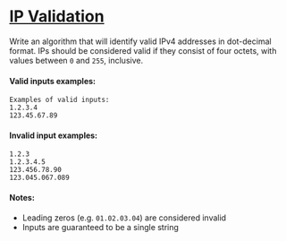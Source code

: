 # [IP Validation](https://www.codewars.com/kata/515decfd9dcfc23bb6000006)

Write an algorithm that will identify valid IPv4 addresses in dot-decimal format. IPs should be considered valid if they consist of four octets, with values between `0` and `255`, inclusive.


#### Valid inputs examples:
```
Examples of valid inputs:
1.2.3.4
123.45.67.89
```

#### Invalid input examples:
```
1.2.3
1.2.3.4.5
123.456.78.90
123.045.067.089
```

#### Notes:
- Leading zeros (e.g. `01.02.03.04`) are considered invalid
- Inputs are guaranteed to be a single string
